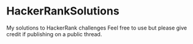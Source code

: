 # HackerRankSolutions
My solutions to HackerRank challenges
Feel free to use but please give credit if publishing on a public thread.
